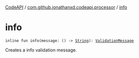[CodeAPI](../index.md) / [com.github.jonathanxd.codeapi.processor](index.md) / [info](.)

# info

`inline fun info(message: () -> `[`String`](https://kotlinlang.org/api/latest/jvm/stdlib/kotlin/-string/index.html)`): `[`ValidationMessage`](-validation-message/index.md)

Creates a info validation message.

